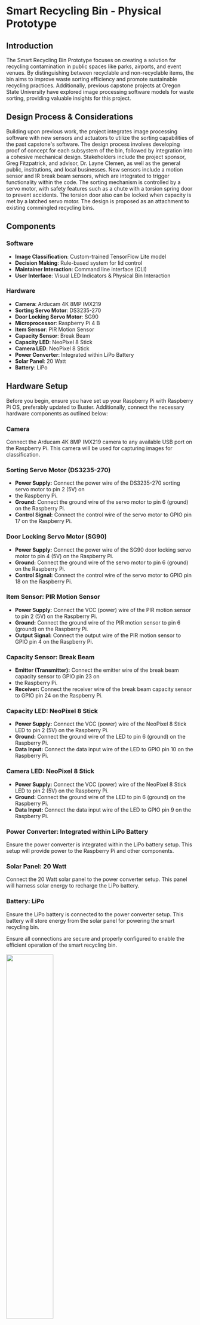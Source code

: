 
# Smart Recycling Bin - Physical Prototype

## Introduction

The Smart Recycling Bin Prototype focuses on creating a solution for recycling contamination in public spaces like parks, airports, 
and event venues. By distinguishing between recyclable and non-recyclable items, the bin aims to improve waste sorting efficiency 
and promote sustainable recycling practices. Additionally, previous capstone projects at Oregon State University have explored image
processing software models for waste sorting, providing valuable insights for this project.

## Design Process & Considerations

Building upon previous work, the project integrates image processing software with new sensors and actuators to utilize the sorting
capabilities of the past capstone's software. The design process involves developing proof of concept for each subsystem of the bin,
followed by integration into a cohesive mechanical design. Stakeholders include the project sponsor, Greg Fitzpatrick, and 
advisor, Dr. Layne Clemen, as well as the general public, institutions, and local businesses. New sensors include a motion sensor
and IR break beam sensors, which are integrated to trigger functionality within the code. The sorting mechanism is controlled by a
servo motor, with safety features such as a chute with a torsion spring door to prevent accidents. The torsion door also can be
locked when capacity is met by a latched servo motor. The design is proposed as an attachment to existing commingled recycling bins.

## Components

### Software

- **Image Classification**: Custom-trained TensorFlow Lite model
- **Decision Making**: Rule-based system for lid control
- **Maintainer Interaction**: Command line interface (CLI)
- **User Interface**: Visual LED Indicators & Physical Bin Interaction

### Hardware

- **Camera**: Arducam 4K 8MP IMX219
- **Sorting Servo Motor**: DS3235-270
- **Door Locking Servo Motor**: SG90
- **Microprocessor**: Raspberry Pi 4 B
- **Item Sensor**: PIR Motion Sensor
- **Capacity Sensor**: Break Beam
- **Capacity LED**: NeoPixel 8 Stick
- **Camera LED**: NeoPixel 8 Stick
- **Power Converter**: Integrated within LiPo Battery
- **Solar Panel**: 20 Watt
- **Battery**: LiPo

## Hardware Setup
Before you begin, ensure you have set up your Raspberry Pi with Raspberry Pi OS, preferably updated to Buster. 
Additionally, connect the necessary hardware components as outlined below:

### Camera
Connect the Arducam 4K 8MP IMX219 camera to any available USB port on the Raspberry Pi. This camera will 
be used for capturing images for classification.

### Sorting Servo Motor (DS3235-270)
- **Power Supply:** Connect the power wire of the DS3235-270 sorting servo motor to pin 2 (5V) on
- the Raspberry Pi.
- **Ground:** Connect the ground wire of the servo motor to pin 6 (ground) on the Raspberry Pi.
- **Control Signal:** Connect the control wire of the servo motor to GPIO pin 17 on the Raspberry Pi.

### Door Locking Servo Motor (SG90)
- **Power Supply:** Connect the power wire of the SG90 door locking servo motor to pin 4 (5V) on the Raspberry Pi.
- **Ground:** Connect the ground wire of the servo motor to pin 6 (ground) on the Raspberry Pi.
- **Control Signal:** Connect the control wire of the servo motor to GPIO pin 18 on the Raspberry Pi.

### Item Sensor: PIR Motion Sensor
- **Power Supply:** Connect the VCC (power) wire of the PIR motion sensor to pin 2 (5V) on the Raspberry Pi.
- **Ground:** Connect the ground wire of the PIR motion sensor to pin 6 (ground) on the Raspberry Pi.
- **Output Signal:** Connect the output wire of the PIR motion sensor to GPIO pin 4 on the Raspberry Pi.

### Capacity Sensor: Break Beam
- **Emitter (Transmitter):** Connect the emitter wire of the break beam capacity sensor to GPIO pin 23 on
-  the Raspberry Pi.
- **Receiver:** Connect the receiver wire of the break beam capacity sensor to GPIO pin 24 on the Raspberry Pi.

### Capacity LED: NeoPixel 8 Stick
- **Power Supply:** Connect the VCC (power) wire of the NeoPixel 8 Stick LED to pin 2 (5V) on the Raspberry Pi.
- **Ground:** Connect the ground wire of the LED to pin 6 (ground) on the Raspberry Pi.
- **Data Input:** Connect the data input wire of the LED to GPIO pin 10 on the Raspberry Pi.

### Camera LED: NeoPixel 8 Stick
- **Power Supply:** Connect the VCC (power) wire of the NeoPixel 8 Stick LED to pin 2 (5V) on the Raspberry Pi.
- **Ground:** Connect the ground wire of the LED to pin 6 (ground) on the Raspberry Pi.
- **Data Input:** Connect the data input wire of the LED to GPIO pin 9 on the Raspberry Pi.

### Power Converter: Integrated within LiPo Battery
Ensure the power converter is integrated within the LiPo battery setup. This setup will provide power to the
Raspberry Pi and other components.

### Solar Panel: 20 Watt
Connect the 20 Watt solar panel to the power converter setup. This panel will harness solar energy to recharge the LiPo battery.

### Battery: LiPo
Ensure the LiPo battery is connected to the power converter setup. This battery will store energy from the solar panel
for powering the smart recycling bin.

Ensure all connections are secure and properly configured to enable the efficient operation of the smart recycling bin.
<br/><br/>
<img src="https://github.com/drurytc/SmartBin_Prototype/blob/master/GPIO_Pins.png" width="50%" height="50%">
<br/><br/>

## Set Up virtual Enviroment

Once the PI is up and running, open the termial, and enter the follow commands:

Show your Raspberry Pi OS version.

```
cat /etc/os-release
```

Update packages on your Raspberry Pi OS.

```
sudo apt-get update
```

Check your Python version. You should have Python 3.7 or later.

```
python3 --version
```

Install virtualenv and upgrade pip.

```
python3 -m pip install --user --upgrade pip
```

```
python3 -m pip install --user virtualenv
```

Create a Python virtual environment for the TFLite samples (optional but strongly recommended)

```
python3 -m venv ~/tflite
```

***Run this command whenever you open a new Terminal window/tab to activate the environment.***

```
source ~/tflite/bin/activate
```

***Clone this repository***

```
git clone https://github.com/drurytc/SmartBin_Prototype.git
cd SampleImageClassification
```

***Activate the virtual enviroment. Run this command every time you open a new terminal or restart the PI.***

```
source ~/tflite/bin/activate
```

***Run the following to install the required dependencies.***

```
sh setup.sh
```

***If accessing your Pi remotely, run this command***

```
export DISPLAY=:0.0
```

## Running from Command Line Interface

***Run the classifier without hardware***

```
python3 run.py
```

***All hardware connected***

```
python3 run_physical.py
```

A new window will appear with the camera stream being displayed. Use this window to ensure the camera can see the recyclable object. Hold recyclable object in front of the attached camera. Press the spacebar to take a picture of the object. The controller will then display in the terminal if the bin is to be unlocked or not for the run.py and nothing for run_physical.py. 

## Error Troubleshooting 

ImportError: libcblas.so.3: cannot open shared object file: No such file or directory
you can fix it by installing an OpenCV dependency that is missing on your Raspberry Pi.

```
sudo apt-get install libatlas-base-dev
```

